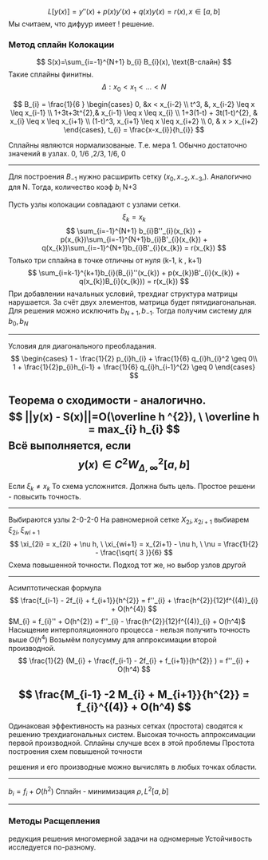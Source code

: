 $$
L[y(x)] = y''(x) + p(x)y'(x) + q(x)y(x) = r(x), x \in [a,b]
$$
Мы считаем, что дифуур имеет ! решение.
###  Метод сплайн Колокации
$$
S(x)=\sum_{i=-1}^{N+1} b_{i} B_{i}(x), \text{B-слайн}
$$
Такие сплайны  финитны.
$$
\Delta: x_{0} < x_{1}< \dots<{N}
$$

$$
B_{i} = \frac{1}{6 } \begin{cases}
0, &x < x_{i-2} \\
t^3, &, x_{i-2} \leq x \leq x_{i-1} \\
1+3t+3t^{2},& x_{i-1} \leq x \leq x_{i} \\
1+3(1-t) + 3t(1-t)^{2}, & x_{i} \leq x \leq x_{i+1} \\
(1-t)^3, x_{i+1} \leq x \leq x_{i+2} \\
0, & x > x_{i+2}
\end{cases}, t_{i} = \frac{x-x_{i}}{h_{i}}
$$

Сплайны являются нормализованые. Т.е. мера 1.
Обычно достаточно значений в узлах.
0, 1/6 ,2/3, 1/6, 0

---
Для построения $B_{-1}$ нужно расширить сетку ($x_{0}, x_{-2}, x_{-3},$). Аналогично для N.
Тогда, количество коэф $b_{i}$ N+3

Пусть узлы колокации совпадают с узлами сетки.
$$
\xi_{k} = x_{k}
$$
$$
\sum_{i=-1}^{N+1} b_{i}B''_{i}(x_{k}) + p(x_{k})\sum_{i=-1}^{N+1}b_{i}B'_{i}(x_{k}) + q(x_{k})\sum_{i=-1}^{N+1}b_{i}B'_{i}(x_{k}) = r(x_{k})
$$
Только три сплайна в точке отличны от нуля (k-1, k , k+1)
$$
\sum_{i=k-1}^{k+1}b_{i}(B_{i}''(x_{k}) + p(x_{k})B'_{i}(x_{k}) + q(x_{k})B_{i}(x_{k})) = r(x_{k})
$$
При добавлении начальных условий, трехдиаг структура матрицы нарушается.
За счёт двух элементов, матрица будет пятидиагональная.
Для решения можно исключить $b_{N+1}, b_{-1}$. Тогда получим систему для $b_{0}, b_{N}$

---
Условия для диагонального преобладания.
$$
\begin{cases}
1 - \frac{1}{2} p_{i}h_{i} + \frac{1}{6} q_{i}h_{i}^2 \geq 0\\
1 + \frac{1}{2}p_{i}h_{i-1} + \frac{1}{6} q_{i}h_{i-1}^{2} \geq 0
\end{cases}
$$

Теорема о сходимости - аналогично.
$$
||y(x) - S(x)||=O(\overline h ^{2}), \ \overline h = max_{i} h_{i}
$$
Всё выполняется, если $$
y(x) \in C^{2}W^{2}_{\Delta, \infty}[a,b]
$$
---
Если $\xi_{k} \ne x_{k}$
То схема усложнится. Должна быть цель. Простое решени - повысить точность.

---
Выбираются узлы 2-0-2-0
На равномерной сетке $X_{2i}, x_{2i+1}$ выбиарем $\xi_{2i}, \xi_{wi+1}$
$$
\xi_{2i} = x_{2i} + \nu h, \ \xi_{wi+1} = x_{2i+1} - \nu h, \ \nu = \frac{1}{2} - \frac{\sqrt{ 3 }}{6}
$$
Схема повышенной точности. Подход тот же, но выбор узлов другой

---
Асимптотическая формула
$$
\frac{f_{i-1} - 2f_{i} + f_{i+1}}{h^{2}} = f''_{i} + \frac{h^{2}}{12}f^{(4)}_{i} + O(h^{4})
$$
$M_{i} = f_{i}'' + O(h^{2}) = f''_{i} - \frac{h^{2}}{12}f^{(4)}_{i} + O(h^4)$
Насыщение интерполяционного процесса - нельзя получить точность выше $O(h^4)$
Возьмём полусумму для аппроксимации второй производной.
$$
\frac{1}{2} (M_{i} + \frac{f_{i-1} - 2f_{i} + f_{i+1}}{h^{2}} ) = f''_{i} + O(h^4)
$$

$$
\frac{M_{i-1} -2 M_{i} + M_{i+1}}{h^{2}} = f_{i}^{(4)} + O(h^4)
$$
---
Одинаковая эффективность на разных сетках (простота)
	сводятся к решению трехдиагональных систем.
Высокая точность аппроксимации первой производной. Сплайны случше всех в этой проблемы
Простота построения схем повышеной точности

решения и его производные можно вычислять в любых точках области.

---
$b_{i} = f_{i} + O(h^{2})$
Сплайн - минимизация $\rho,L^{2}[a,b]$


---
### Методы Расщепления
редукция решения многомерной задачи на одномерные
Устойчивость исследуется по-разному.